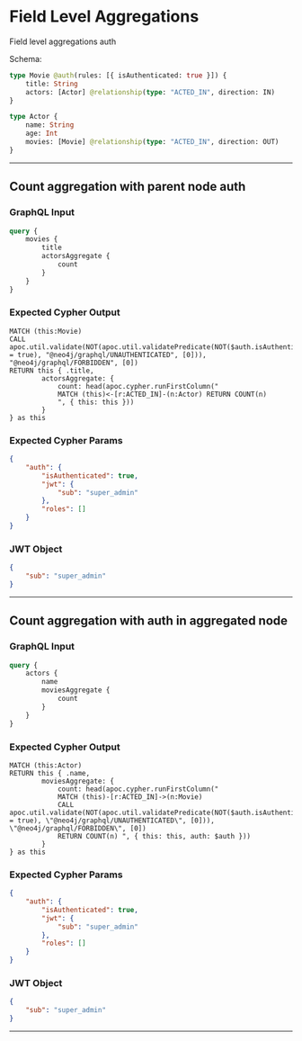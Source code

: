 # Field Level Aggregations

Field level aggregations auth

Schema:

```graphql
type Movie @auth(rules: [{ isAuthenticated: true }]) {
    title: String
    actors: [Actor] @relationship(type: "ACTED_IN", direction: IN)
}

type Actor {
    name: String
    age: Int
    movies: [Movie] @relationship(type: "ACTED_IN", direction: OUT)
}
```

---

## Count aggregation with parent node auth

### GraphQL Input

```graphql
query {
    movies {
        title
        actorsAggregate {
            count
        }
    }
}
```

### Expected Cypher Output

```cypher
MATCH (this:Movie)
CALL apoc.util.validate(NOT(apoc.util.validatePredicate(NOT($auth.isAuthenticated = true), "@neo4j/graphql/UNAUTHENTICATED", [0])), "@neo4j/graphql/FORBIDDEN", [0])
RETURN this { .title,
        actorsAggregate: {
            count: head(apoc.cypher.runFirstColumn("
            MATCH (this)<-[r:ACTED_IN]-(n:Actor) RETURN COUNT(n)
            ", { this: this }))
        }
} as this
```

### Expected Cypher Params

```json
{
    "auth": {
        "isAuthenticated": true,
        "jwt": {
            "sub": "super_admin"
        },
        "roles": []
    }
}
```

### JWT Object

```json
{
    "sub": "super_admin"
}
```

---

## Count aggregation with auth in aggregated node

### GraphQL Input

```graphql
query {
    actors {
        name
        moviesAggregate {
            count
        }
    }
}
```

### Expected Cypher Output

```cypher
MATCH (this:Actor)
RETURN this { .name,
        moviesAggregate: {
            count: head(apoc.cypher.runFirstColumn("
            MATCH (this)-[r:ACTED_IN]->(n:Movie)
            CALL apoc.util.validate(NOT(apoc.util.validatePredicate(NOT($auth.isAuthenticated = true), \"@neo4j/graphql/UNAUTHENTICATED\", [0])), \"@neo4j/graphql/FORBIDDEN\", [0])
            RETURN COUNT(n) ", { this: this, auth: $auth }))
        }
} as this
```

### Expected Cypher Params

```json
{
    "auth": {
        "isAuthenticated": true,
        "jwt": {
            "sub": "super_admin"
        },
        "roles": []
    }
}
```

### JWT Object

```json
{
    "sub": "super_admin"
}
```

---
